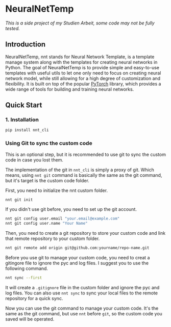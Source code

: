 # NeuralNetTemp

*This is a side project of my Studien Arbeit, some code may not be fully tested.*

## Introduction

NeuralNetTemp, nnt stands for Neural Network Template, is a template manage system along with the templates for creating neural networks in Python. The goal of NeuralNetTemp is to provide simple and easy-to-use templates with useful utils to let one only need to focus on creating neural network model, while still allowing for a high degree of customization and flexibility.
It is built on top of the popular [PyTorch](https://pytorch.org/) library, which provides a wide range of tools for building and training neural networks.

## Quick Start

### 1. Installation

```bash
pip install nnt_cli
```

### Using Git to sync the custom code

This is an optional step, but it is recommended to use git to sync the custom code in case you lost them.

The implementation of the git in `nnt_cli` is simply a proxy of git. Which means, using `nnt git` command is basically the same as the git command, but it's target is the custom code folder.


First, you need to initialize the nnt custom folder.

```bash
nnt git init
```

If you didn't use git before, you need to set up the git account.

```bash
nnt git config user.email "your.email@example.com"
nnt git config user.name "Your Name"
```

Then, you need to create a git repository to store your custom code and link that remote repository to your custom folder. 

```bash
nnt git remote add origin git@github.com:yourname/repo-name.git
```

Before you use git to manage your custom code, you need to creat a gitingore file to ignore the pyc and log files. I suggest you to use the following command.

```bash
nnt sync --first
```
It will create a `.gitignore` file in the custom folder and ignore the pyc and log files. You can also use `nnt sync` to sync your local files to the remote repository for a quick sync.

Now you can use the git command to manage your custom code. It's the same as the git command, but use `nnt` before `git`, so the custom code you saved will be operated.

